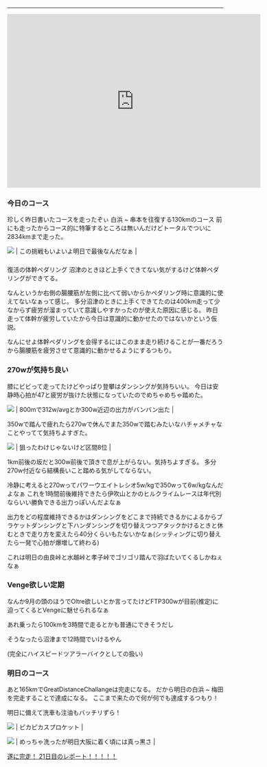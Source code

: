 
---
<iframe allowtransparency="true" frameborder="0" height="405" scrolling="no" src="https://www.strava.com/activities/2740423536/embed/7a2d611aab294b965ce219ea2acdb74278bcfdc6" width="590"></iframe>

### 今日のコース
珍しく昨日書いたコースを走ったぞぃ
白浜 ~ 串本を往復する130kmのコース
前にも走ったからコース的に特筆するところは無いんだけどトータルでついに2834kmまで走った。

[![](/images/IMG_20190926_074700.jpg)](/images/IMG_20190926_074700.jpg)
| この挑戦もいよいよ明日で最後なんだなぁ |

###
復活の体幹ペダリング
沼津のときほど上手くできてない気がするけど体幹ペダリングができてる。

なんというか右側の腸腰筋が左側に比べて弱いからかペダリング時に意識的に使えてないなぁって感じ。
多分沼津のときに上手くできてたのは400km走って少なからず疲労が溜まっていて意識しやすかったのが使えた原因に感じる。
昨日走って体幹が疲労していたから今日は意識的に動かせたのではないかという仮説。

なんにせよ体幹ペダリングを会得するにはこのまま走り続けることが一番だろうから腸腰筋を疲労させて意識的に動かせるようにするつもり。


### 270wが気持ち良い
膝にビビって走ってたけどやっぱり登攀はダンシングが気持ちいい。
今日は安静時心拍が47と疲労が抜けた状態になっていたのでめちゃめちゃ踏めた。


[![](https://3.bp.blogspot.com/-BDPiXY0Kq0A/XYx-hvMmNhI/AAAAAAAAB8A/pv96B_96QiMyuQSjlPs2BGFLyDp2fanzQCK4BGAYYCw/s320/%25E3%2582%25B9%25E3%2582%25AF%25E3%2583%25AA%25E3%2583%25BC%25E3%2583%25B3%25E3%2582%25B7%25E3%2583%25A7%25E3%2583%2583%25E3%2583%2588%2B2019-09-26%2B18.00.08.png)](http://3.bp.blogspot.com/-BDPiXY0Kq0A/XYx-hvMmNhI/AAAAAAAAB8A/pv96B_96QiMyuQSjlPs2BGFLyDp2fanzQCK4BGAYYCw/s1600/%25E3%2582%25B9%25E3%2582%25AF%25E3%2583%25AA%25E3%2583%25BC%25E3%2583%25B3%25E3%2582%25B7%25E3%2583%25A7%25E3%2583%2583%25E3%2583%2588%2B2019-09-26%2B18.00.08.png)
| 800mで312w/avgとか300w近辺の出力がバンバン出た |

350wで踏んで疲れたら270wで休んでまた350wで踏むみたいなハチャメチャなことやってて気持ちよすぎた。

[![](https://1.bp.blogspot.com/-IVMWX4v1udI/XYx_nWRJIVI/AAAAAAAAB8M/U900zaOBJV4fYy0PB7kq-hVdOUm3ixTegCK4BGAYYCw/s320/%25E3%2582%25B9%25E3%2582%25AF%25E3%2583%25AA%25E3%2583%25BC%25E3%2583%25B3%25E3%2582%25B7%25E3%2583%25A7%25E3%2583%2583%25E3%2583%2588%2B2019-09-26%2B18.01.31.png)](http://1.bp.blogspot.com/-IVMWX4v1udI/XYx_nWRJIVI/AAAAAAAAB8M/U900zaOBJV4fYy0PB7kq-hVdOUm3ixTegCK4BGAYYCw/s1600/%25E3%2582%25B9%25E3%2582%25AF%25E3%2583%25AA%25E3%2583%25BC%25E3%2583%25B3%25E3%2582%25B7%25E3%2583%25A7%25E3%2583%2583%25E3%2583%2588%2B2019-09-26%2B18.01.31.png)
| 狙ったわけじゃないけど区間8位 |

1km前後の坂だと300w前後で頂きで息が上がらない。気持ちよすぎる。
多分270w付近なら結構長いこと踏める気がしてならない。

冷静に考えると270wってパワーウエイトレシオ5w/kgで350wって6w/kgなんだよなぁ
これを1時間前後維持できたら伊吹山とかのヒルクライムレースは年代別ならいい勝負できる出力っぽいんだよなぁ

出力をどの程度維持できるかはダンシングをどこまで持続できるかによるからブラケットダンシングと下ハンダンシングを切り替えつつアタックかけるときと休むときで走り方を変えたら40分くらいもたないかなぁ(シッティングに切り替えたら一発で心拍が爆増して終わる)

これは明日の由良峠と水越峠と孝子峠でゴリゴリ踏んで羽ばたいてくるしかねぇなぁ


### Venge欲しい定期

なんか9月の頭のほうでOltre欲しいとか言ってたけどFTP300wが目前(推定)に迫ってくるとVengeに魅せられるなぁ



あれ乗ったら100kmを3時間で走るとかも普通にできそうだし



そうなったら沼津まで12時間でいけるやん

(完全にハイスピードツアラーバイクとしての扱い)

### 明日のコース
あと165kmでGreatDistanceChallangeは完走になる。
だから明日の白浜 ~ 梅田を完走することで達成になる。
ここまで来たので何が何でも達成するつもり！

明日に備えて洗車も注油もバッチリずら！

[![](/images/IMG_20190926_165207.jpg)](/images/IMG_20190926_165207.jpg)
| ピカピカスプロケット |

[![](/images/IMG_20190926_161104.jpg)](/images/IMG_20190926_161104.jpg)
| めっちゃ洗ったが明日大阪に着く頃には真っ黒さ |



[遂に完走！ 21日目のレポート！！！！！](https://blog.great-distance.com/2019/09/greatdistance-stage21.html)
